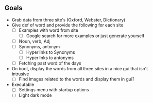## Goals
- Grab data from three site's (Oxford, Webster, Dictionary)
- Give def of word and provide the following for each site
    - [ ] Examples with word from site
        - [ ] Google search for more examples or just generate yourself
    - [ ] Noun, verb, Adj
    - [ ] Synonyms, antonym
        - [ ] Hyperlinks to Synonyms
        - [ ] Hyperlinks to antonyms 
    - [ ] Fetching past word of the days 
- On boot, display the words from all three sites in a nice gui that
    isn't intrusive
    - [ ] Find images related to the words and display them in gui?

- Executable
    - [ ] Settings menu with startup options 
    - [ ] Light dark mode 